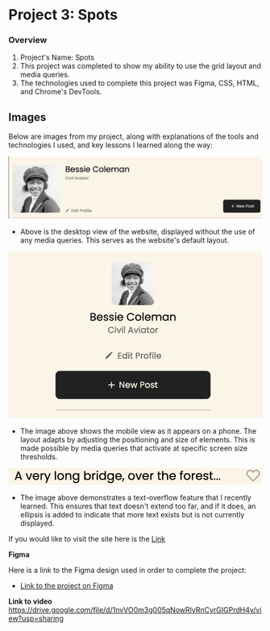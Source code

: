 # Project 3: Spots

### Overview

1. Project's Name: Spots
2. This project was completed to show my ability to use the grid layout and media queries.
3. The technologies used to complete this project was Figma, CSS, HTML, and Chrome's DevTools.

## Images

Below are images from my project, along with explanations of the tools and technologies I used, and key lessons I learned along the way:

![](./ReadMe-Images/DesktopView.png)

- Above is the desktop view of the website, displayed without the use of any media queries. This serves as the website's default layout.

![](./ReadMe-Images/MobileView.png)

- The image above shows the mobile view as it appears on a phone. The layout adapts by adjusting the positioning and size of elements. This is made possible by media queries that activate at specific screen size thresholds.

![](./ReadMe-Images/TextOverflow.png)

- The image above demonstrates a text-overflow feature that I recently learned. This ensures that text doesn't extend too far, and if it does, an ellipsis is added to indicate that more text exists but is not currently displayed.

If you would like to visit the site here is the [Link](https://cccampb2.github.io/se_project_spots/)

**Figma**

Here is a link to the Figma design used in order to complete the project:

- [Link to the project on Figma](https://www.figma.com/file/BBNm2bC3lj8QQMHlnqRsga/Sprint-3-Project-%E2%80%94-Spots?type=design&node-id=2%3A60&mode=design&t=afgNFybdorZO6cQo-1)

**Link to video**
https://drive.google.com/file/d/1nvVO0m3g005qNowRlvRnCvrGIGPrdH4v/view?usp=sharing
